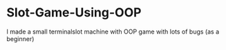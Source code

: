 # Slot-Game-Using-OOP
I made a small terminalslot machine with OOP game with lots of bugs (as a beginner)
